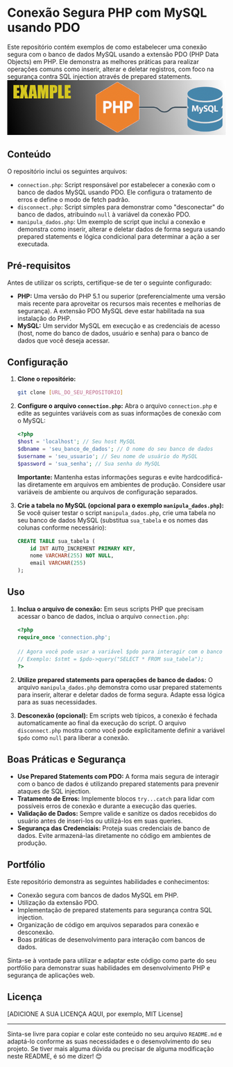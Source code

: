 # Conexão Segura PHP com MySQL usando PDO

Este repositório contém exemplos de como estabelecer uma conexão segura com o banco de dados MySQL usando a extensão PDO (PHP Data Objects) em PHP. Ele demonstra as melhores práticas para realizar operações comuns como inserir, alterar e deletar registros, com foco na segurança contra SQL injection através de prepared statements.
![Banner do Repositório](image/Banner-php-mysql.png)

## Conteúdo

O repositório inclui os seguintes arquivos:

* `connection.php`: Script responsável por estabelecer a conexão com o banco de dados MySQL usando PDO. Ele configura o tratamento de erros e define o modo de fetch padrão.
* `disconnect.php`: Script simples para demonstrar como "desconectar" do banco de dados, atribuindo `null` à variável da conexão PDO.
* `manipula_dados.php`: Um exemplo de script que inclui a conexão e demonstra como inserir, alterar e deletar dados de forma segura usando prepared statements e lógica condicional para determinar a ação a ser executada.

## Pré-requisitos

Antes de utilizar os scripts, certifique-se de ter o seguinte configurado:

* **PHP:** Uma versão do PHP 5.1 ou superior (preferencialmente uma versão mais recente para aproveitar os recursos mais recentes e melhorias de segurança). A extensão PDO MySQL deve estar habilitada na sua instalação do PHP.
* **MySQL:** Um servidor MySQL em execução e as credenciais de acesso (host, nome do banco de dados, usuário e senha) para o banco de dados que você deseja acessar.

## Configuração

1.  **Clone o repositório:**
    ```bash
    git clone [URL_DO_SEU_REPOSITORIO]
    ```

2.  **Configure o arquivo `connection.php`:**
    Abra o arquivo `connection.php` e edite as seguintes variáveis com as suas informações de conexão com o MySQL:
    ```php
    <?php
    $host = 'localhost'; // Seu host MySQL
    $dbname = 'seu_banco_de_dados'; // O nome do seu banco de dados
    $username = 'seu_usuario'; // Seu nome de usuário do MySQL
    $password = 'sua_senha'; // Sua senha do MySQL
    ```
    **Importante:** Mantenha estas informações seguras e evite hardcodificá-las diretamente em arquivos em ambientes de produção. Considere usar variáveis de ambiente ou arquivos de configuração separados.

3.  **Crie a tabela no MySQL (opcional para o exemplo `manipula_dados.php`):**
    Se você quiser testar o script `manipula_dados.php`, crie uma tabela no seu banco de dados MySQL (substitua `sua_tabela` e os nomes das colunas conforme necessário):
    ```sql
    CREATE TABLE sua_tabela (
        id INT AUTO_INCREMENT PRIMARY KEY,
        nome VARCHAR(255) NOT NULL,
        email VARCHAR(255)
    );
    ```

## Uso

1.  **Inclua o arquivo de conexão:**
    Em seus scripts PHP que precisam acessar o banco de dados, inclua o arquivo `connection.php`:
    ```php
    <?php
    require_once 'connection.php';

    // Agora você pode usar a variável $pdo para interagir com o banco de dados
    // Exemplo: $stmt = $pdo->query("SELECT * FROM sua_tabela");
    ?>
    ```

2.  **Utilize prepared statements para operações de banco de dados:**
    O arquivo `manipula_dados.php` demonstra como usar prepared statements para inserir, alterar e deletar dados de forma segura. Adapte essa lógica para as suas necessidades.

3.  **Desconexão (opcional):**
    Em scripts web típicos, a conexão é fechada automaticamente ao final da execução do script. O arquivo `disconnect.php` mostra como você pode explicitamente definir a variável `$pdo` como `null` para liberar a conexão.

## Boas Práticas e Segurança

* **Use Prepared Statements com PDO:** A forma mais segura de interagir com o banco de dados é utilizando prepared statements para prevenir ataques de SQL injection.
* **Tratamento de Erros:** Implemente blocos `try...catch` para lidar com possíveis erros de conexão e durante a execução das queries.
* **Validação de Dados:** Sempre valide e sanitize os dados recebidos do usuário antes de inseri-los ou utilizá-los em suas queries.
* **Segurança das Credenciais:** Proteja suas credenciais de banco de dados. Evite armazená-las diretamente no código em ambientes de produção.

## Portfólio

Este repositório demonstra as seguintes habilidades e conhecimentos:

* Conexão segura com bancos de dados MySQL em PHP.
* Utilização da extensão PDO.
* Implementação de prepared statements para segurança contra SQL injection.
* Organização de código em arquivos separados para conexão e desconexão.
* Boas práticas de desenvolvimento para interação com bancos de dados.

Sinta-se à vontade para utilizar e adaptar este código como parte do seu portfólio para demonstrar suas habilidades em desenvolvimento PHP e segurança de aplicações web.

## Licença

[ADICIONE A SUA LICENÇA AQUI, por exemplo, MIT License]

---

Sinta-se livre para copiar e colar este conteúdo no seu arquivo `README.md` e adaptá-lo conforme as suas necessidades e o desenvolvimento do seu projeto. Se tiver mais alguma dúvida ou precisar de alguma modificação neste README, é só me dizer! 😊
